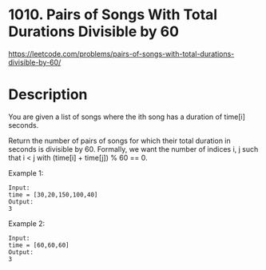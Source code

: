 # 1010. Pairs of Songs With Total Durations Divisible by 60

https://leetcode.com/problems/pairs-of-songs-with-total-durations-divisible-by-60/

# Description

You are given a list of songs where the ith song has a duration of time[i] seconds.

Return the number of pairs of songs for which their total duration in seconds is divisible by 60. Formally, we want the number of indices i, j such that i < j with (time[i] + time[j]) % 60 == 0.

Example 1:

```
Input:
time = [30,20,150,100,40]
Output:
3
```

Example 2:

```
Input:
time = [60,60,60]
Output:
3
```


